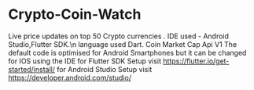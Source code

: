 # Crypto-Coin-Watch
Live price updates on top 50 Crypto currencies . IDE used - Android Studio,Flutter SDK.\n
language used Dart.
Coin Market Cap Api V1
The default code is optimised for Android Smartphones but it can be changed for IOS using the IDE
for Flutter SDK Setup visit https://flutter.io/get-started/install/
for Android Studio Setup visit https://developer.android.com/studio/

